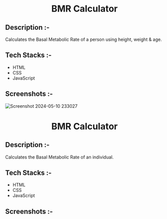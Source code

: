 # <p align="center">BMR Calculator</p>

## Description :-

Calculates the Basal Metabolic Rate of a person using height, weight & age.

## Tech Stacks :-

- HTML
- CSS
- JavaScript

## Screenshots :-

![Screenshot 2024-05-10 233027](https://github.com/Rakesh9100/CalcDiverse/assets/132455412/92808faf-d5b6-4fb3-83c0-b35d4623e893)

# <p align="center">BMR Calculator</p>

## Description :-

Calculates the Basal Metabolic Rate of an individual.

## Tech Stacks :-

- HTML
- CSS
- JavaScript

## Screenshots :-


